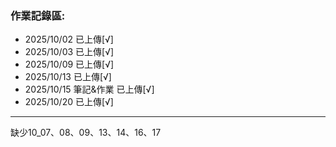 ### 作業記錄區:
- 2025/10/02 已上傳[√]
- 2025/10/03 已上傳[√]
- 2025/10/09 已上傳[√]
- 2025/10/13 已上傳[√]
- 2025/10/15 筆記&作業 已上傳[√]
- 2025/10/20 已上傳[√]

----
缺少10_07、08、09、13、14、16、17